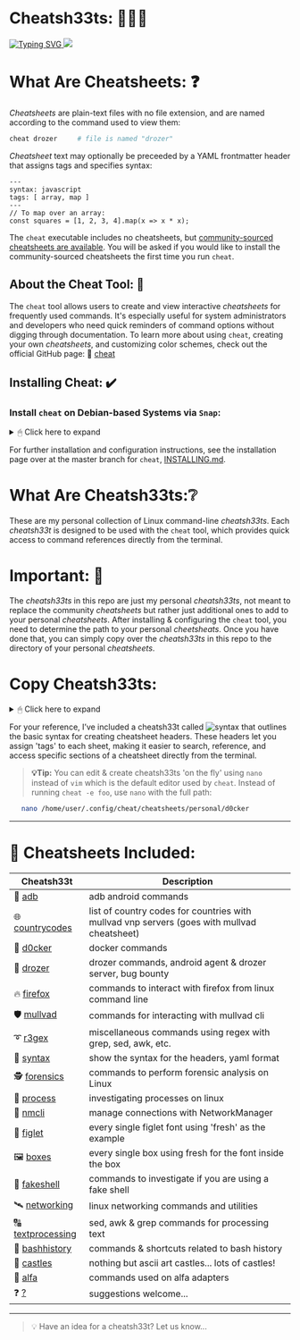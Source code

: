 # Cheatsh33ts: 📙📘📕

<a href="https://git.io/typing-svg">
  <img src="https://readme-typing-svg.demolab.com?font=Fira+Code&pause=1000&color=17F710width=443&lines=Personal+interactive+cheatsheets;on+the+command-line..." alt="Typing SVG" />
</a>

<a href="https://asciinema.org/a/WuQQ4AN8YaXkn5p4Q6AW74bZv" target="_blank">
  <img src="https://asciinema.org/a/WuQQ4AN8YaXkn5p4Q6AW74bZv.svg" />
</a>

# What Are Cheatsheets: ❓

*Cheatsheets* are plain-text files with no file extension, and are named
according to the command used to view them:

```sh
cheat drozer     # file is named "drozer"
```

*Cheatsheet* text may optionally be preceeded by a YAML frontmatter header that
assigns tags and specifies syntax:

```
---
syntax: javascript
tags: [ array, map ]
---
// To map over an array:
const squares = [1, 2, 3, 4].map(x => x * x);
```

The `cheat` executable includes no cheatsheets, but [community-sourced
cheatsheets are available][cheatsheets]. You will be asked if you would like to
install the community-sourced cheatsheets the first time you run `cheat`.

## About the Cheat Tool: 🔧
The `cheat` tool allows users to create and view interactive *cheatsheets* for frequently used commands. 
It's especially useful for system administrators and developers who need quick reminders of command 
options without digging through documentation. To learn more about using `cheat`, creating your own *cheatsheets*, 
and customizing color schemes, check out the official GitHub page: 🔗 [cheat](https://github.com/cheat)

## Installing Cheat: ✔️

### Install `cheat` on Debian-based Systems via `Snap`: 
<details>
  
<summary>🖱 Click here to expand</summary>

You can install `cheat` on Debian-based systems via Snap by running the following commands:

```bash
   snap install cheat
```
### Install Manually
#### Unix-like (straight from the installation page for cheat)
On Unix-like systems, you may simply paste the following snippet into your terminal:

```sh
cd /tmp \
  && wget https://github.com/cheat/cheat/releases/download/4.4.2/cheat-linux-amd64.gz \
  && gunzip cheat-linux-amd64.gz \
  && chmod +x cheat-linux-amd64 \
  && sudo mv cheat-linux-amd64 /usr/local/bin/cheat
```

You may need to need to change the version number (`4.4.2`) and the archive
(`cheat-linux-amd64.gz`) depending on your platform.

See the [releases page][releases] for a list of supported platforms.
</details>

For further installation and configuration instructions, see the installation page over at the master branch for `cheat`, [INSTALLING.md][].

# What Are Cheatsh33ts:❔ 
These are my personal collection of Linux command-line *cheatsh33ts*. Each *cheatsh33t* is designed to be used with the `cheat` tool, which provides quick access to command references directly from the terminal.

# Important: 📍
The *cheatsh33ts* in this repo are just my personal *cheatsh33ts*, not meant to replace the community *cheatsheets* but rather just additional ones to add to your personal *cheatsheets*. After installing & configuring the `cheat` tool, you need to determine the path to your personal *cheetsheats*. Once you have done that, you can simply copy over the *cheatsh33ts* in this repo to the directory of your personal *cheatsheets*. 
# Copy Cheatsh33ts:
<details>
  
<summary>🖱 Click here to expand</summary>

## Manually:

Determine the path:
```bash
   cheat -d

community: /home/user/.config/cheat/cheatsheets/community
community: /home/user/.config/cheat/cheatsheets/personal
```
Copy over each cheatsh33t:
```bash
   cd Cheatsh33ts
   cp forensics /home/user/.config/cheat/cheatsheets/personal/forensics
```
## Automate With Bash Script:

You can use the `freshsh33t.sh` Bash script to automatically copy over all of the `cheatsh33ts`. Make sure that the script is in the same directory as the cheatsh33ts you plan on copying over...

Make the script executable:
```bash
   chmod +x freshsh33t.sh
```
Now simply run the Bash script:
```bash
   ./freshsh33t.sh
```
You must add the path to your personal cheetsh33t directory to the `PERSONAL_DIR` variable in order to use the script.
Determine the path
```bash
   cheat -d
   /home/user/.config/cheat/cheatsheets/personal
```
Open up `freshsh33t.sh` and look for line 16:
```bash
   nano freshsh33t.sh
15 # PERSONAL_DIR Variable. After the = Replace with output from cheat -d
16 PERSONAL_DIR=/home/user/.config/cheat/cheatsheets/personal
```
To copy over all of the cheatsh33ts at once:
```bash
   ./freshch33ts.sh --copy
```
To remove all of the cheatsh33ts inside of the personal directory
```bash
   ./freshsh33t.sh --remove
```
## To manually delete cheatsh33ts: 
Determine the path to the personal directory:
```bash
   cheat -d
```
Delete all of the sh33ts:
```bash
   rm /home/user/.config/cheat/cheatsheets/personal/*
```
>**💡Important:**
>This will delete every file in the `personal` directory

You may run into a situation where you have created a *cheatsh33t* that you want to add but a *cheatsheet* already exists. When that happens, I usually just change the name of my cheatsh33t slightly. Here is an example. I created a *cheatsh33t* called `docker` to find out that one already existed. 

```bash
   cheat -l docker

title:         file:                                                         tags:
docker         /home/user/.config/cheat/cheatsheets/community/docker         community
docker-compose /home/user/.config/cheat/cheatsheets/community/docker-compose community,container,docker
d0cker         /home/user/.config/cheat/cheatsheets/personal/d0cker          personal,docker
```
</details>

For your reference, I’ve included a cheatsh33t called ![syntax](https://github.com/DouglasFreshHabian/Cheatsh33ts/blob/main/ch33ts/syntax) that outlines the basic syntax for creating cheatsheet headers. These headers let you assign 'tags' to each sheet, making it easier to search, reference, and access specific sections of a cheatsheet directly from the terminal. 

>**💡Tip:**
>You can edit & create cheatsh33ts 'on the fly' using `nano` instead of `vim` which is the default editor used by `cheat`. Instead of running `cheat -e foo`, use `nano` with the full path:

```bash
   nano /home/user/.config/cheat/cheatsheets/personal/d0cker
```

---

 # 🚀 Cheatsheets Included: 

| Cheatsh33t | Description |
|------------|-------------|                                                                                                                             
|📱 [adb](https://github.com/DouglasFreshHabian/Cheatsh33ts/blob/main/ch33ts/adb)  |                          adb android commands |                                                                        
|🌐 [countrycodes](https://github.com/DouglasFreshHabian/Cheatsh33ts/blob/main/ch33ts/countrycodes)  |        list of country codes for countries with mullvad vnp servers (goes with mullvad cheatsheet) | 
|🚢 [d0cker](https://github.com/DouglasFreshHabian/Cheatsh33ts/blob/main/ch33ts/d0cker)  |                    docker commands |                                                                             
|🤖 [drozer](https://github.com/DouglasFreshHabian/Cheatsh33ts/blob/main/ch33ts/drozer)  |                    drozer commands, android agent & drozer server, bug bounty |                                  
|🔥 [firefox](https://github.com/DouglasFreshHabian/Cheatsh33ts/blob/main/ch33ts/firefox)  |                  commands to interact with firefox from linux command line |                                   
|🛡 [mullvad](https://github.com/DouglasFreshHabian/Cheatsh33ts/blob/main/ch33ts/mullvad)  |                  commands for interacting with mullvad cli |                                                   
|➰ [r3gex](https://github.com/DouglasFreshHabian/Cheatsh33ts/blob/main/ch33ts/r3gex) |                      miscellaneous commands using regex with grep, sed, awk, etc. |                                
|🔧 [syntax](https://github.com/DouglasFreshHabian/Cheatsh33ts/blob/main/ch33ts/syntax)  |                    show the syntax for the headers, yaml format |                                                
|🕵 [forensics](https://github.com/DouglasFreshHabian/Cheatsh33ts/blob/main/ch33ts/forensics)   |              commands to perform forensic analysis on Linux |                                                                                          
|🔎 [process](https://github.com/DouglasFreshHabian/Cheatsh33ts/blob/main/ch33ts/process)  |                  investigating processes on linux |                                                                                                         
|📶 [nmcli](https://github.com/DouglasFreshHabian/Cheatsh33ts/blob/main/ch33ts/nmcli) |                      manage connections with NetworkManager |                                                                                                   
|🧩 [figlet](https://github.com/DouglasFreshHabian/Cheatsh33ts/blob/main/ch33ts/figlet)  |                    every single figlet font using 'fresh' as the example |
|🖼 [boxes](https://github.com/DouglasFreshHabian/Cheatsh33ts/blob/main/ch33ts/boxes)  |                      every single box using fresh for the font inside the box |
|🐚 [fakeshell](https://github.com/DouglasFreshHabian/Cheatsh33ts/blob/main/ch33ts/fakeshell)  |              commands to investigate if you are using a fake shell |
|🛰 [networking](https://github.com/DouglasFreshHabian/Cheatsh33ts/blob/main/ch33ts/networking)  |            linux networking commands and utilities |
|🔠 [textprocessing](https://github.com/DouglasFreshHabian/Cheatsh33ts/blob/main/ch33ts/textprocessing)  |    sed, awk & grep commands for processing text |
|📖 [bashhistory](https://github.com/DouglasFreshHabian/Cheatsh33ts/blob/main/ch33ts/bashhistory)  |          commands & shortcuts related to bash history |
|🏰 [castles](https://github.com/DouglasFreshHabian/Cheatsh33ts/blob/main/ch33ts/castles)  |                  nothing but ascii art castles... lots of castles! |
|📡 [alfa](https://github.com/DouglasFreshHabian/Cheatsh33ts)  |                                              commands used on alfa adapters |
|❓ [?](https://github.com/DouglasFreshHabian/Cheatsh33ts) |                                                 suggestions welcome... |
---
> 💡 Have an idea for a cheatsh33t? Let us know...

       
[INSTALLING.md]: https://github.com/cheat/cheat/blob/master/INSTALLING.md
[cheatsheets]:   https://github.com/cheat/cheatsheets
[releases]: https://github.com/cheat/cheat/releases


<!--
  ____ _                _       _     __________ _       
 / ___| |__   ___  __ _| |_ ___| |__ |___ /___ /| |_ ___ ™️
| |   | '_ \ / _ \/ _` | __/ __| '_ \  |_ \ |_ \| __/ __|
| |___| | | |  __/ (_| | |_\__ \ | | |___) |__) | |_\__ \
 \____|_| |_|\___|\__,_|\__|___/_| |_|____/____/ \__|___/ 
            Fresh Forensics, LLC 2025 -->

